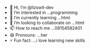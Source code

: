 - 👋 Hi, I’m @lizswit-dev
- 👀 I’m interested in ...programming
- 🌱 I’m currently learning ...html
- 💞️ I’m looking to collaborate on ...html
- 📫 How to reach me ...08154582401
- 😄 Pronouns: ...her
- ⚡ Fun fact: ...i love learning new skills

<!---
lizswit-dev/lizswit-dev is a ✨ special ✨ repository because its `README.md` (this file) appears on your GitHub profile.
You can click the Preview link to take a look at your changes.
--->
